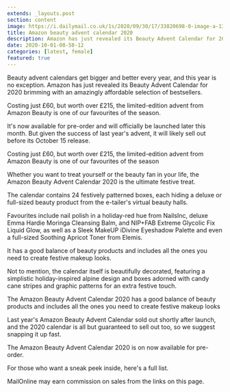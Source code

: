 ```yaml
---
extends: _layouts.post
section: content
image: https://i.dailymail.co.uk/1s/2020/09/30/17/33820698-0-image-a-13_1601482068082.jpg 
title: Amazon beauty advent calendar 2020 
description: Amazon has just revealed its Beauty Advent Calendar for 2020 brimming with an amazingly affordable selection of bestsellers. 
date: 2020-10-01-08-58-12 
categories: [latest, female] 
featured: true 
--- 
```

Beauty advent calendars get bigger and better every year, and this year is no exception. Amazon has just revealed its Beauty Advent Calendar for 2020 brimming with an amazingly affordable selection of bestsellers.

Costing just £60, but worth over £215, the limited-edition advent from Amazon Beauty is one of our favourites of the season.

It's now available for pre-order and will officially be launched later this month. But given the success of last year's advent, it will likely sell out before its October 15 release.

Costing just £60, but worth over £215, the limited-edition advent from Amazon Beauty is one of our favourites of the season

Whether you want to treat yourself or the beauty fan in your life, the Amazon Beauty Advent Calendar 2020 is the ultimate festive treat.

The calendar contains 24 festively patterned boxes, each hiding a deluxe or full-sized beauty product from the e-tailer's virtual beauty halls.  

Favourites include nail polish in a holiday-red hue from NailsInc, deluxe Emma Hardie Moringa Cleansing Balm, and NIP+FAB Extreme Glycolic Fix Liquid Glow, as well as a Sleek MakeUP iDivine Eyeshadow Palette and even a full-sized Soothing Apricot Toner from Elemis.

It has a good balance of beauty products and includes all the ones you need to create festive makeup looks.

Not to mention, the calendar itself is beautifully decorated, featuring a simplistic holiday-inspired alpine design and boxes adorned with candy cane stripes and graphic patterns for an extra festive touch.

The Amazon Beauty Advent Calendar 2020 has a good balance of beauty products and includes all the ones you need to create festive makeup looks

Last year's Amazon Beauty Advent Calendar sold out shortly after launch, and the 2020 calendar is all but guaranteed to sell out too, so we suggest snapping it up fast.

The Amazon Beauty Advent Calendar 2020 is on now available for pre-order.

For those who want a sneak peek inside, here's a full list.

MailOnline may earn commission on sales from the links on this page. 

